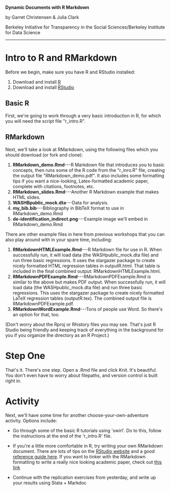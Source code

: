 **Dynamic Documents with R Markdown**

by Garret Christensen & Julia Clark

Berkeley Initiative for Transparency in the Social Sciences/Berkeley Institute for Data Science

----------
# Intro to R and RMarkdown

Before we begin, make sure you have R and RStudio installed:

1. Download and install [R](https://cran.rstudio.com/)
2. Download and install [RStudio](https://www.rstudio.com/products/rstudio/download/)

## Basic R
First, we're going to work through a very basic introduction in R, for which you will need the script file "r_intro.R". 

## RMarkdown
Next, we'll take a look at RMarkdown, using the following files which you should download (or fork and clone):

1. **RMarkdown_demo.Rmd**---R Markdown file that introduces you to basic concepts, then runs some of the R code from the "r_inro.R" file, creating the output file "RMarkdown_demo.pdf". It also includes some formatting tips if you want a nice-looking, Latex-formatted academic paper, complete with citations, footnotes, etc.
1. **RMarkdown_slides.Rmd**---Another R Markdown example that makes HTML slides.
1. **WASHBpublic_mock.dta**---Data for analysis.
1. **my_bib.bib**---Bibliography in BibTeX format to use in RMarkdown_demo.Rmd
1. **de-identification_indirect.png**---Example image we'll embed in RMarkdown_demo.Rmd

There are other example files in here from previous workshops that you can also play around with in your spare time, including: 

1. **RMarkdownHTMLExample.Rmd**---R Markdown file for use in R. When successfully run, it will load data (the WASHpublic_mock.dta file) and run three basic regressions. It uses the stargazer package to create nicely formatted HTML regression tables in outputR.html. That table is included in the final combined output: RMarkdownHTMLExample.html.
1. **RMarkdownPDFExample.Rmd**---RMarkdownPDFExample.Rmd is similar to the above but makes PDF output. When successfully run, it will load data (the WASHpublic_mock.dta file) and run three basic regressions. This uses the stargazer package to create nicely formatted LaTeX regression tables (outputR.tex). The combined output file is RMarkdownPDFExample.pdf.
1. **RMarkdownWordExample.Rmd**---Tons of people use Word. So there's an option for that, too.

(Don't worry about the Rproj or Rhistory files you may see. That's just R Studio being friendly and keeping track of everything in the background for you if you organize the directory as an R Project.)

# Step One

That's it. There's one step. Open a .Rmd file and click Knit. It's beautiful. You don't even have to worry about filepaths, and version control is built right in.

# Activity
Next, we'll have some time for another choose-your-own-adventure activity. Options include:

- Go through some of the basic R tutorials using 'swirl'. Do to this, follow the instructions at the end of the  'r_intro.R' file.

- If you're a little more comfortable in R, try writing your own RMarkdown document. There are lots of tips on the [RStudio website](http://rmarkdown.rstudio.com/lesson-1.html) and a good [reference guide here](https://www.rstudio.com/wp-content/uploads/2015/03/rmarkdown-reference.pdf). If you want to tinker with the RMarkdown formatting to write a really nice looking academic paper, check out [this link](http://svmiller.com/blog/2016/02/svm-r-markdown-manuscript/)

- Continue with the replication exercises from yesterday, and write up your results using Stata +  Markdoc
